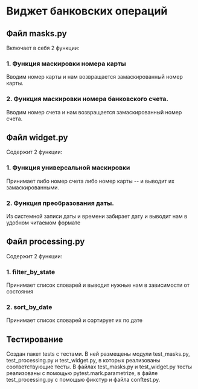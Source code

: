 # Виджет банковских операций

## Файл masks.py
Включает в себя 2 функции:
### 1. Функция маскировки номера карты
Вводим номер карты и нам возвращается замаскированный номер карты.
### 2. Функция маскировки номера банковского счета.
Вводим номер счета и нам возвращается замаскированный номер счета.


## Файл widget.py
Содержит 2 функции:
### 1. Функция универсальной маскировки
Принимает либо номер счета
либо номер карты -- и выводит их замаскированными.
### 2. Функция преобразования даты.
Из системной записи даты и времени забирает дату и выводит нам в
удобном читаемом формате

## Файл processing.py
Содержит 2 функции:
### 1. filter_by_state
Принимает список словарей и выводит
нужные нам в зависимости от состояния
### 2. sort_by_date
Принимает список словарей и сортирует их по дате

## Тестирование
Создан пакет tests  с тестами.
В ней размещены модули test_masks.py,
test_processing.py и test_widget.py, в которых реализованы 
соответствующие тесты.
В файлах test_masks.py и test_widget.py тесты реализованы с помощью 
pytest.mark.parametrize,  в файле test_processing.py с помощью
фикстур и файла conftest.py.


